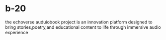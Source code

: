 # b-20
the echoverse auduiobook project is an innovation platform designed to bring stories,poetry,and educational content to life through immersive audio experience
